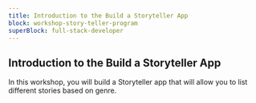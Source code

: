 ```yaml
---
title: Introduction to the Build a Storyteller App
block: workshop-story-teller-program
superBlock: full-stack-developer
---
```


## Introduction to the Build a Storyteller App

In this workshop, you will build a Storyteller app that will allow you to list different stories based on genre.
